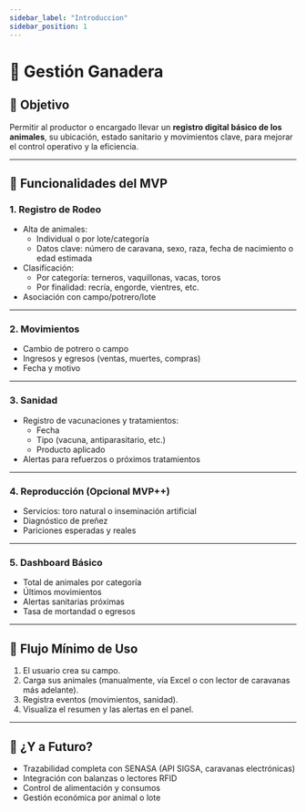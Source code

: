 ```yaml
---
sidebar_label: "Introduccion"
sidebar_position: 1
---
```


# 🐄 Gestión Ganadera

## 🎯 Objetivo

Permitir al productor o encargado llevar un **registro digital básico de los animales**, su ubicación, estado sanitario y movimientos clave, para mejorar el control operativo y la eficiencia.

---

## 🔑 Funcionalidades del MVP

### 1. Registro de Rodeo

- Alta de animales:
  - Individual o por lote/categoría
  - Datos clave: número de caravana, sexo, raza, fecha de nacimiento o edad estimada
- Clasificación:
  - Por categoría: terneros, vaquillonas, vacas, toros
  - Por finalidad: recría, engorde, vientres, etc.
- Asociación con campo/potrero/lote

---

### 2. Movimientos

- Cambio de potrero o campo
- Ingresos y egresos (ventas, muertes, compras)
- Fecha y motivo

---

### 3. Sanidad

- Registro de vacunaciones y tratamientos:
  - Fecha
  - Tipo (vacuna, antiparasitario, etc.)
  - Producto aplicado
- Alertas para refuerzos o próximos tratamientos

---

### 4. Reproducción (Opcional MVP++)

- Servicios: toro natural o inseminación artificial
- Diagnóstico de preñez
- Pariciones esperadas y reales

---

### 5. Dashboard Básico

- Total de animales por categoría
- Últimos movimientos
- Alertas sanitarias próximas
- Tasa de mortandad o egresos

---

## 📲 Flujo Mínimo de Uso

1. El usuario crea su campo.
2. Carga sus animales (manualmente, vía Excel o con lector de caravanas más adelante).
3. Registra eventos (movimientos, sanidad).
4. Visualiza el resumen y las alertas en el panel.

---

## 🧠 ¿Y a Futuro?

- Trazabilidad completa con SENASA (API SIGSA, caravanas electrónicas)
- Integración con balanzas o lectores RFID
- Control de alimentación y consumos
- Gestión económica por animal o lote
